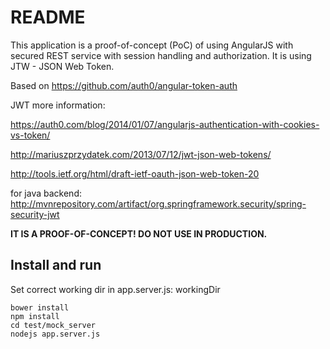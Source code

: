 # README

This application is a proof-of-concept (PoC) of using AngularJS with secured REST service with session handling and authorization.
It is using JTW - JSON Web Token.

Based on https://github.com/auth0/angular-token-auth

JWT more information:

https://auth0.com/blog/2014/01/07/angularjs-authentication-with-cookies-vs-token/

http://mariuszprzydatek.com/2013/07/12/jwt-json-web-tokens/

http://tools.ietf.org/html/draft-ietf-oauth-json-web-token-20

for java backend: http://mvnrepository.com/artifact/org.springframework.security/spring-security-jwt

__IT IS A PROOF-OF-CONCEPT! DO NOT USE IN PRODUCTION.__

## Install and run

Set correct working dir in app.server.js: workingDir

    bower install
    npm install
    cd test/mock_server
    nodejs app.server.js


